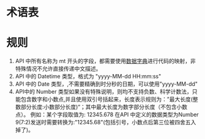 # 术语表

# 规则
1. API 中所有名称为 mt 开头的字段，都需要使用[数据字典](/4_数据字典.md)进行代码的映射，非特殊情况不允许直接传递中文描述。
2. API 中的 Datetime 类型，格式为 "yyyy-MM-dd HH:mm:ss" 
3. API 中的 Date 类型，,不需要精确到时分秒的日期，可以使用"yyyy-MM-dd" 
4. API中的 Number 类型如果没有特殊说明，则均不支持负数、科学计数法，只能包含数字和小数点,并且使用双引号括起来，长度表示规则为：”最大长度(整数部分长度:小数部分长度)“；其中最大长度为数字部分长度（不包含小数点）。
    例如：某个字段取值为: 12345.678 在API 中定义的数据类型为Number 9(7:2)发送时需要转换为:"12345.68"(包括引号，小数点后第三位被四舍五入掉了)。